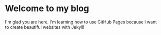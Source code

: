 # Welcome to my blog

I'm glad you are here. I'm learning how to use GitHub Pages because I want to create beautiful websites with Jekyll!
